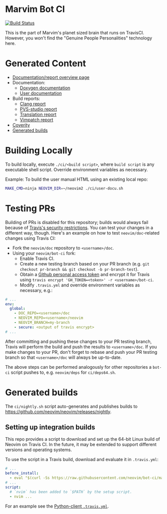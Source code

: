 # Marvim Bot CI

[![Build Status](https://travis-ci.org/neovim/bot-ci.svg?branch=master)](https://travis-ci.org/neovim/bot-ci)

This is the part of Marvim's planet sized brain that runs on TravisCI.
However, you won't find the "Genuine People Personalities" technology here.

# Generated Content

 - [Documentation/report overview page][doc-index]
 - Documentation:
   - [Doxygen documentation][doc-dev]
   - [User documentation][doc-user]
 - Build reports:
   - [Clang report][clang-report]
   - [PVS-studio report][pvs-report]
   - [Translation report][translation-report]
   - [Vimpatch report][vimpatch-report]
 - [Coverity][coverity]
 - [Generated builds](#generated-builds)

[doc-index]: https://neovim.io/doc
[doc-dev]: https://neovim.io/doc/dev
[doc-user]: https://neovim.io/doc/user
[clang-report]: https://neovim.io/doc/reports/clang
[pvs-report]: https://neovim.io/doc/reports/pvs
[translation-report]: https://neovim.io/doc/reports/translations
[vimpatch-report]: https://neovim.io/doc/reports/vimpatch
[coverity]: https://scan.coverity.com/projects/2227

# Building Locally

To build locally, execute `./ci/<build script>`, where `build script` is any
executable shell script. Override environment variables as necessary.

Example: To build the user manual HTML using an existing local repo:

```bash
MAKE_CMD=ninja NEOVIM_DIR=~/neovim2 ./ci/user-docu.sh
```

# Testing PRs

Building of PRs is disabled for this repository; builds would always fail
because of [Travis's security restrictions][travis-security].
You can test your changes in a different way, though. Here's an example on how
to test `neovim/doc`-related changes using Travis CI:

 * Fork the `neovim/doc` repository to `<username>/doc`.
 * Using your `neovim/bot-ci` fork:
   * Enable Travis CI.
   * Create a new testing branch based on your PR branch (e.g. `git checkout
     pr-branch && git checkout -b pr-branch-test`).
   * Obtain a [Github personal access token](https://github.com/settings/applications)
     and encrypt it for Travis using `travis encrypt 'GH_TOKEN=<token>' -r
     <username>/bot-ci`.
   * Modify `.travis.yml` and override environment variables as necessary, e.g.:

```yaml
# ...
env:
  global:
    - DOC_REPO=<username>/doc
    - NEOVIM_REPO=<username>/neovim
    - NEOVIM_BRANCH=my-branch
    - secure: <output of travis encrypt>
# ...
```

After committing and pushing these changes to your PR testing branch, Travis
will perform the build and push the results to `<username>/doc`. If you make
changes to your PR, don't forget to rebase and push your PR testing branch so
that `<username>/doc` will always be up-to-date.

The above steps can be performed analogously for other repositories a `bot-ci`
script pushes to, e.g. `neovim/deps` for `ci/deps64.sh`.

# Generated builds

The `ci/nightly.sh` script auto-generates and publishes builds to
https://github.com/neovim/neovim/releases/nightly.

## Setting up integration builds

This repo provides a script to download and set up the 64-bit Linux build of
Neovim on Travis CI. In the future, it may be extended to support different
versions and operating systems.

To use the script in a Travis build, download and evaluate it in `.travis.yml`:

```yaml
# ...
before_install:
  - eval "$(curl -Ss https://raw.githubusercontent.com/neovim/bot-ci/master/scripts/travis-setup.sh) nightly-x64"
# ...
script:
  # `nvim` has been added to `$PATH` by the setup script.
  - nvim ...
```

For an example see the [Python-client `.travis.yml`](https://github.com/neovim/python-client/blob/master/.travis.yml).


[travis-security]: http://docs.travis-ci.com/user/pull-requests/#Security-Restrictions-when-testing-Pull-Requests
